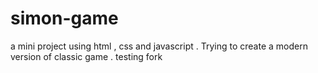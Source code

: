 # simon-game
a mini project using html , css and javascript . Trying to create a modern version of classic game .
testing fork
